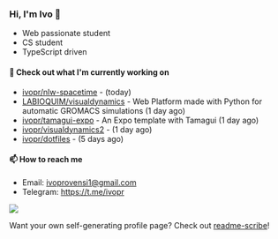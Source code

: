 ### Hi, I'm Ivo 👋

* Web passionate student
* CS student
* TypeScript driven

#### 👷 Check out what I'm currently working on

- [ivopr/nlw-spacetime](https://github.com/ivopr/nlw-spacetime) -  (today)
- [LABIOQUIM/visualdynamics](https://github.com/LABIOQUIM/visualdynamics) - Web Platform made with Python for automatic GROMACS simulations (1 day ago)
- [ivopr/tamagui-expo](https://github.com/ivopr/tamagui-expo) - An Expo template with Tamagui (1 day ago)
- [ivopr/visualdynamics2](https://github.com/ivopr/visualdynamics2) -  (1 day ago)
- [ivopr/dotfiles](https://github.com/ivopr/dotfiles) -  (5 days ago)

#### 📫 How to reach me

- Email: [ivoprovensi1@gmail.com](mailto://ivoprovensi1@gmail.com)
- Telegram: https://t.me/ivopr

![](https://github-readme-stats.vercel.app/api/top-langs/?username=ivopr&langs_count=10&layout=compact&theme=react&hide_border=true&bg_color=0D1117&title_color=5ce1e6&icon_color=5ce1e6)

Want your own self-generating profile page? Check out [readme-scribe](https://github.com/muesli/readme-scribe)!
